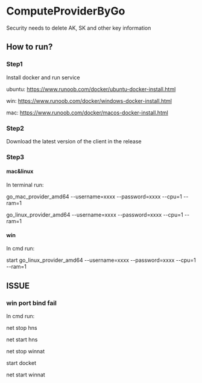 # ComputeProviderByGo
Security needs to delete AK, SK and other key information

## How to run? 

### Step1 
Install docker and run service

ubuntu: https://www.runoob.com/docker/ubuntu-docker-install.html

win: https://www.runoob.com/docker/windows-docker-install.html

mac: https://www.runoob.com/docker/macos-docker-install.html

### Step2
Download the latest version of the client in the release

### Step3 

#### mac&linux
In terminal run:

go_mac_provider_amd64 --username=xxxx --password=xxxx --cpu=1 --ram=1

go_linux_provider_amd64 --username=xxxx --password=xxxx --cpu=1 --ram=1

#### win
In cmd run:

start go_linux_provider_amd64 --username=xxxx --password=xxxx --cpu=1 --ram=1

## ISSUE

### win port bind fail

In cmd run:

net stop hns

net start hns 

net stop winnat

start docket 

net start winnat